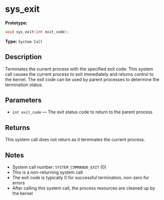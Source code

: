 sys_exit
========

**Prototype:**

```c
void sys_exit(int exit_code);
```

**Type:** `System Call`

Description
-----------

Terminates the current process with the specified exit code. This system call causes the current process to exit immediately and returns control to the kernel. The exit code can be used by parent processes to determine the termination status.

Parameters
----------

*   `int exit_code` — The exit status code to return to the parent process

Returns
-------

This system call does not return as it terminates the current process.

Notes
-----

- System call number: `SYSTEM_COMMAND0_EXIT` (0)
- This is a non-returning system call
- The exit code is typically 0 for successful termination, non-zero for errors
- After calling this system call, the process resources are cleaned up by the kernel

